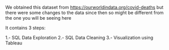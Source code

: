 We obtained this dataset from https://ourworldindata.org/covid-deaths but there were some changes to the data since then so might be different from the one you will be seeing here

It contains 3 steps:

1.- SQL Data Exploration
2.- SQL Data Cleaning
3.- Visualization using Tableau
